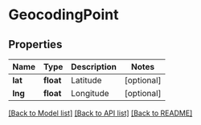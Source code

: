 # GeocodingPoint

## Properties
Name | Type | Description | Notes
------------ | ------------- | ------------- | -------------
**lat** | **float** | Latitude | [optional] 
**lng** | **float** | Longitude | [optional] 

[[Back to Model list]](../README.md#documentation-for-models) [[Back to API list]](../README.md#documentation-for-api-endpoints) [[Back to README]](../README.md)

